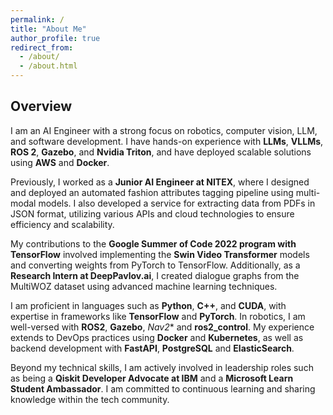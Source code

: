 ```yaml
---
permalink: /
title: "About Me"
author_profile: true
redirect_from: 
  - /about/
  - /about.html
---
```


## Overview


I am an AI Engineer with a strong focus on robotics, computer vision, LLM, and software development. I have hands-on experience with **LLMs**, **VLLMs**, **ROS 2**, **Gazebo**, and **Nvidia Triton**, and have deployed scalable solutions using **AWS** and **Docker**.


Previously, I worked as a **Junior AI Engineer at NITEX**, where I designed and deployed an automated fashion attributes tagging pipeline using multi-modal models. I also developed a service for extracting data from PDFs in JSON format, utilizing various APIs and cloud technologies to ensure efficiency and scalability.

My contributions to the **Google Summer of Code 2022 program with TensorFlow** involved implementing the **Swin Video Transformer** models and converting weights from PyTorch to TensorFlow. Additionally, as a **Research Intern at DeepPavlov.ai**, I created dialogue graphs from the MultiWOZ dataset using advanced machine learning techniques.

I am proficient in languages such as **Python**, **C++**, and **CUDA**, with expertise in frameworks like **TensorFlow** and **PyTorch**. In robotics, I am well-versed with **ROS2**, **Gazebo**, *Nav2** and **ros2_control**. My experience extends to DevOps practices using **Docker** and **Kubernetes**, as well as backend development with **FastAPI**, **PostgreSQL** and **ElasticSearch**.

Beyond my technical skills, I am actively involved in leadership roles such as being a **Qiskit Developer Advocate at IBM** and a **Microsoft Learn Student Ambassador**. I am committed to continuous learning and sharing knowledge within the tech community.
